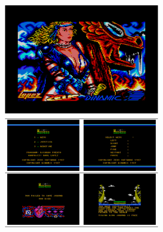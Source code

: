 ![Hundra](./Screenshots/Hundra(0).png)

![Hundra](./Screenshots/Hundra(1).png) | ![Hundra](./Screenshots/Hundra(2).png)
 :---:|:---:
![Hundra](./Screenshots/Hundra(3).png) | ![Hundra](./Screenshots/Hundra(4).png)  
